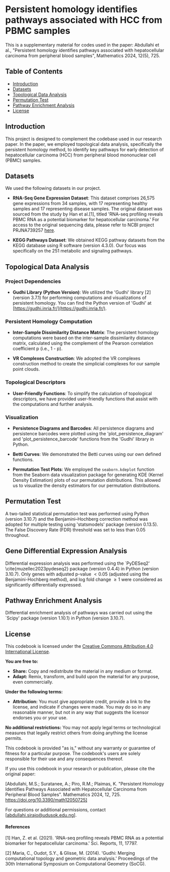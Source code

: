 # Persistent homology identifies pathways associated with HCC from PBMC samples

This is a supplementary material for codes used in the paper:
Abdullahi et al., "Persistent homology identifies pathways associated with hepatocellular carcinoma from peripheral blood samples", Mathematics 2024, 12(5), 725.

## Table of Contents

- [Introduction](#introduction)
- [Datasets](#datasets)
- [Topological Data Analysis](#topological-data-analysis)
- [Permutation Test](#permutation-test)
- [Pathway Enrichment Analysis](#pathway_enrichment-analysis)
- [License](#license)

## Introduction

This project is designed to complement the codebase used in our research paper. In the paper, we employed topological data analysis, specifically the persistent homology method, to identify key pathways for early detection of hepatocellular carcinoma (HCC) from peripheral blood mononuclear cell (PBMC) samples.

## Datasets

We used the following datasets in our project. 

- **RNA-Seq Gene Expression Dataset**: This dataset comprises 26,575 gene expressions from 34 samples, with 17 representing healthy samples and 17 representing disease samples. The original dataset was sourced from the study by Han et al.[1], titled 'RNA-seq profiling reveals PBMC RNA as a potential biomarker for hepatocellular carcinoma.' For access to the original sequencing data, please refer to NCBI project PRJNA739257 [here](https://dataview.ncbi.nlm.nih.gov/object/PRJNA739257).

- **KEGG Pathways Dataset**: We obtained KEGG pathway datasets from the KEGG database using R software (version 4.3.0). Our focus was specifically on the 251 metabolic and signaling pathways.

## Topological Data Analysis

### Project Dependencies

- **Gudhi Library (Python Version)**: We utilized the 'Gudhi' library [2] (version 3.7.1) for performing computations and visualizations of persistent homology. You can find the Python version of 'Gudhi' at [https://gudhi.inria.fr/](https://gudhi.inria.fr/).

### Persistent Homology Computation

- **Inter-Sample Dissimilarity Distance Matrix**: The persistent homology computations were based on the inter-sample dissimilarity distance matrix, calculated using the complement of the Pearson correlation coefficient p (i.e., 1 - p).

- **VR Complexes Construction**: We adopted the VR complexes construction method to create the simplicial complexes for our sample point clouds.

### Topological Descriptors

- **User-Friendly Functions**: To simplify the calculation of topological descriptors, we have provided user-friendly functions that assist with the computations and further analysis.

### Visualization

- **Persistence Diagrams and Barcodes**: All persistence diagrams and persistence barcodes were plotted using the 'plot_persistence_diagram' and 'plot_persistence_barcode' functions from the 'Gudhi' library in Python.

- **Betti Curves**: We demonstrated the Betti curves using our own defined functions.

- **Permutation Test Plots**: We employed the `seaborn.kdeplot` function from the Seaborn data visualization package for generating KDE (Kernel Density Estimation) plots of our permutation distributions. This allowed us to visualize the density estimators for our permutation distributions.

## Permutation Test

A two-tailed statistical permutation test was performed using Python (version 3.10.7) and the Benjamini–Hochberg correction method was adopted for multiple testing using 'statsmodels' package (version 0.13.5). The False Discovery Rate (FDR) threshold was set to less than 0.05 throughout.

## Gene Differential Expression Analysis

Differential expression analysis was performed using the `PyDESeq2' \cite{muzellec2023pydeseq2} package (version 0.4.4) in Python (version 3.10.7). Only genes with adjusted p-value $< 0.05$ (adjusted using the Benjamini-Hochberg method), and log fold change $\geq 1$ were considered as significantly differentially expressed.

## Pathway Enrichment Analysis

Differential enrichment analysis of pathways was carried out using the `Scipy' package (version 1.10.1) in Python (version 3.10.7).

## License

This codebook is licensed under the [Creative Commons Attribution 4.0 International License](https://creativecommons.org/licenses/by/4.0/).

**You are free to:**
- **Share:** Copy and redistribute the material in any medium or format.
- **Adapt:** Remix, transform, and build upon the material for any purpose, even commercially.

**Under the following terms:**
- **Attribution:** You must give appropriate credit, provide a link to the license, and indicate if changes were made. You may do so in any reasonable manner, but not in any way that suggests the licensor endorses you or your use.

**No additional restrictions:** You may not apply legal terms or technological measures that legally restrict others from doing anything the license permits.

This codebook is provided "as is," without any warranty or guarantee of fitness for a particular purpose. The codebook's users are solely responsible for their use and any consequences thereof.

If you use this codebook in your research or publication, please cite the original paper:

[Abdullahi, M.S.; Suratanee, A.; Piro, R.M.; Plaimas, K. "Persistent Homology Identifies Pathways Associated with Hepatocellular Carcinoma from Peripheral Blood Samples". Mathematics 2024, 12, 725. https://doi.org/10.3390/math12050725]

For questions or additional permissions, contact [abdullahi.sirajo@udusok.edu.ng].

#### References

[1] Han, Z. et al. (2021). 'RNA-seq profiling reveals PBMC RNA as a potential biomarker for hepatocellular carcinoma.' Sci. Reports, 11, 17797.

[2] Maria, C., Oudot, S.Y., & Glisse, M. (2014). 'Gudhi: Merging computational topology and geometric data analysis.' Proceedings of the 30th International Symposium on Computational Geometry (SoCG).
